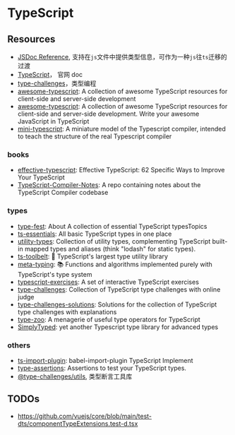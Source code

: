 # TypeScript

## Resources

- [JSDoc Reference](https://www.typescriptlang.org/docs/handbook/jsdoc-supported-types.html), 支持在`js`文件中提供类型信息，可作为一种`js`往`ts`迁移的过渡
- [TypeScript](https://www.typescriptlang.org/)， 官网 doc
- [type-challenges](https://github.com/type-challenges/type-challenges)，类型编程
- [awesome-typescript](https://github.com/semlinker/awesome-typescript): A collection of awesome TypeScript resources for client-side and server-side development
- [awesome-typescript](https://github.com/dzharii/awesome-typescript): A collection of awesome TypeScript resources for client-side and server-side development. Write your awesome JavaScript in TypeScript
- [mini-typescript](https://github.com/sandersn/mini-typescript): A miniature model of the Typescript compiler, intended to teach the structure of the real Typescript compiler

### books

- [effective-typescript](https://github.com/danvk/effective-typescript): Effective TypeScript: 62 Specific Ways to Improve Your TypeScript
- [TypeScript-Compiler-Notes](https://github.com/microsoft/TypeScript-Compiler-Notes): A repo containing notes about the TypeScript Compiler codebase

### types

- [type-fest](https://github.com/sindresorhus/type-fest): About A collection of essential TypeScript typesTopics
- [ts-essentials](https://github.com/ts-essentials/ts-essentials): All basic TypeScript types in one place
- [utility-types](https://github.com/piotrwitek/utility-types): Collection of utility types, complementing TypeScript built-in mapped types and aliases (think "lodash" for static types).
- [ts-toolbelt](https://github.com/millsp/ts-toolbelt): 👷 TypeScript's largest type utility library
- [meta-typing](https://github.com/ronami/meta-typing): 📚 Functions and algorithms implemented purely with TypeScript's type system
- [typescript-exercises](https://github.com/typescript-exercises/typescript-exercises): A set of interactive TypeScript exercises
- [type-challenges](https://github.com/type-challenges/type-challenges): Collection of TypeScript type challenges with online judge
- [type-challenges-solutions](https://github.com/ghaiklor/type-challenges-solutions): Solutions for the collection of TypeScript type challenges with explanations
- [type-zoo](https://github.com/pelotom/type-zoo): A menagerie of useful type operators for TypeScript
- [SimplyTyped](https://github.com/andnp/SimplyTyped): yet another Typescript type library for advanced types

### others

- [ts-import-plugin](https://github.com/stars/theniceangel/lists/typescript): babel-import-plugin TypeScript Implement
- [type-assertions](https://github.com/ForbesLindesay/type-assertions): Assertions to test your TypeScript types.
- [@type-challenges/utils](https://www.npmjs.com/package/@type-challenges/utils), 类型断言工具库

## TODOs
- https://github.com/vuejs/core/blob/main/test-dts/componentTypeExtensions.test-d.tsx